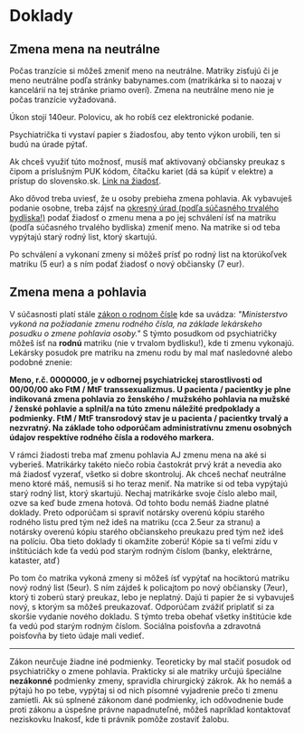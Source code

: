 # Doklady

## Zmena mena na neutrálne

Počas tranzície si môžeš zmeniť meno na neutrálne. Matriky zisťujú či je meno neutrálne podľa stránky babynames.com (matrikárka si to naozaj v kancelárií na tej stránke priamo overí). Zmena na neutrálne meno nie je počas tranzície vyžadovaná.

Úkon stojí 140eur. Polovicu, ak ho robíš cez elektronické podanie. 

Psychiatrička ti vystaví papier s žiadosťou, aby tento výkon urobili, ten si budú na úrade pýtať.

Ak chceš využiť túto možnosť, musíš mať aktivovaný občiansky preukaz s čipom a príslušným PUK kódom, čítačku kariet (dá sa kúpiť v elektre) a prístup do slovensko.sk. [Link na žiadosť](https://portal.minv.sk/wps/wcm/connect/sk/site/main/zivotne-situacie/matrika-zivotna-udalost/ziadost-zmena-mena-priezviska-ine+zmeny-opravy/podanie-ziadosti-o-zmenu-mena-zmenu-rodneho-priezviska/).

Ako dôvod treba uviesť, že u osoby prebieha zmena pohlavia.
Ak vybavuješ podanie osobne, treba zájsť na [okresný úrad (podľa súčasného trvalého bydliska!)](https://www.minv.sk/?zmena-mena-alebo-priezviska-ouke) podať žiadosť o zmenu mena a po jej schválení ísť na matriku (podľa súčasného trvalého bydliska) zmeniť meno. Na matrike si od teba vypýtajú starý rodný list, ktorý skartujú.

Po schválení a vykonaní zmeny si môžeš prísť po rodný list na ktorúkoľvek matriku (5 eur) a s ním podať žiadosť o nový občiansky (7 eur).

## Zmena mena a pohlavia

V súčasnosti platí stále [zákon o rodnom čísle](https://www.zakonypreludi.sk/zz/1995-301#p8) kde sa uvádza: *"Ministerstvo vykoná na požiadanie zmenu rodného čísla, na základe lekárskeho posudku o zmene pohlavia osoby."*
S týmto posudkom od psychiatričky môžeš ísť na **rodnú** matriku (nie v trvalom bydlisku!), kde ti zmenu vykonajú.
Lekársky posudok pre matriku na zmenu rodu by mal mať nasledovné alebo podobné znenie: 

**Meno, r.č. 0000000, je v odbornej psychiatrickej starostlivosti od 00/00/00 ako FtM / MtF transsexualizmus. U pacienta / pacientky je plne indikovaná zmena pohlavia zo ženského / mužského pohlavia na mužské / ženské pohlavie a splnil/a na túto zmenu náležité predpoklady a podmienky. FtM / MtF transrodový stav je u pacienta / pacientky trvalý a nezvratný. Na základe toho odporúčam administratívnu zmenu osobných údajov respektíve rodného čísla a rodového markera.**

V rámci žiadosti treba mať zmenu pohlavia AJ zmenu mena na aké si vyberieš. Matrikárky takéto niečo robia častokrát prvý krát a nevedia ako má žiadosť vyzerať, všetko si dobre skontroluj. Ak chceš nechať neutrálne meno ktoré máš, nemusíš si ho teraz meniť. Na matrike si od teba vypýtajú starý rodný list, ktorý skartujú.
Nechaj matrikárke svoje číslo alebo mail, ozve sa keď bude zmena hotová. Od tohto bodu nemáš žiadne platné doklady. Preto odporúčam si spraviť notársky overenú kópiu starého rodného listu pred tým než ideš na matriku (cca 2.5eur za stranu) a notársky overenú kópiu starého občianskeho preukazu pred tým než ideš na políciu. Oba tieto doklady ti okamžite zoberú! Kópie sa ti veľmi zídu v inštitúciách kde ťa vedú pod starým rodným číslom (banky, elektrárne, kataster, atď)

Po tom čo matrika vykoná zmeny si môžeš ísť vypýtať na hociktorú matriku nový rodný list (5eur). S ním zájdeš k policajtom po nový občiansky (7eur), ktorý ti zoberú starý preukaz, lebo je neplatný. Dajú ti papier že si vybavuješ nový, s ktorým sa môžeš preukazovať. Odporúčam zvážiť priplatiť si za skoršie vydanie nového dokladu. S týmto treba obehať všetky inštitúcie kde ťa vedú pod starým rodným číslom. Sociálna poisťovňa a zdravotná poisťovňa by tieto údaje mali vedieť.

* * *

Zákon neurčuje žiadne iné podmienky. Teoreticky by mal stačiť posudok od psychiatričky o zmene pohlavia. Prakticky si ale matriky určujú špeciálne **nezákonné** podmienky zmeny, spravidla chirurgický zákrok. Ak ho nemáš a pýtajú ho po tebe, vypýtaj si od nich písomné vyjadrenie prečo ti zmenu zamietli. Ak sú splnené zákonom dané podmienky, ich odôvodnenie bude proti zákonu a úspešne právne napadnuteľné, môžeš napríklad kontaktovať neziskovku Inakosť, kde ti právnik pomôže zostaviť žalobu.